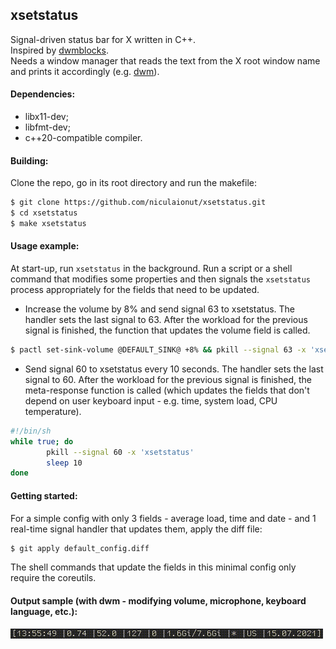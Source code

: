 ## xsetstatus
Signal-driven status bar for X written in C++.\
Inspired by [dwmblocks](https://github.com/torrinfail/dwmblocks).\
Needs a window manager that reads the text from the X root window name and prints it accordingly (e.g. [dwm](https://dwm.suckless.org/)).

#### Dependencies:
+ libx11-dev;
+ libfmt-dev;
+ c++20-compatible compiler.

#### Building:

Clone the repo, go in its root directory and run the makefile:

```bash
$ git clone https://github.com/niculaionut/xsetstatus.git
$ cd xsetstatus
$ make xsetstatus
```

#### Usage example:

At start-up, run ```xsetstatus``` in the background. Run a script or a shell command that modifies some properties and then signals the ```xsetstatus``` process appropriately for the fields that need to be updated.

* Increase the volume by 8% and send signal 63 to xsetstatus. The handler sets the last signal to 63. After the workload for the previous signal is finished, the function that updates the volume field is called.
```bash
$ pactl set-sink-volume @DEFAULT_SINK@ +8% && pkill --signal 63 -x 'xsetstatus'
```

* Send signal 60 to xsetstatus every 10 seconds. The handler sets the last signal to 60. After the workload for the previous signal is finished, the meta-response function is called (which updates the fields that don't depend on user keyboard input - e.g. time, system load, CPU temperature).
```bash
#!/bin/sh
while true; do
        pkill --signal 60 -x 'xsetstatus'
        sleep 10
done
```

#### Getting started:

For a simple config with only 3 fields - average load, time and date - and 1 real-time signal handler that updates them, apply the diff file:
```bash
$ git apply default_config.diff
```
The shell commands that update the fields in this minimal config only require the coreutils.

#### Output sample (with dwm - modifying volume, microphone, keyboard language, etc.):

![sample](img/1.gif)
